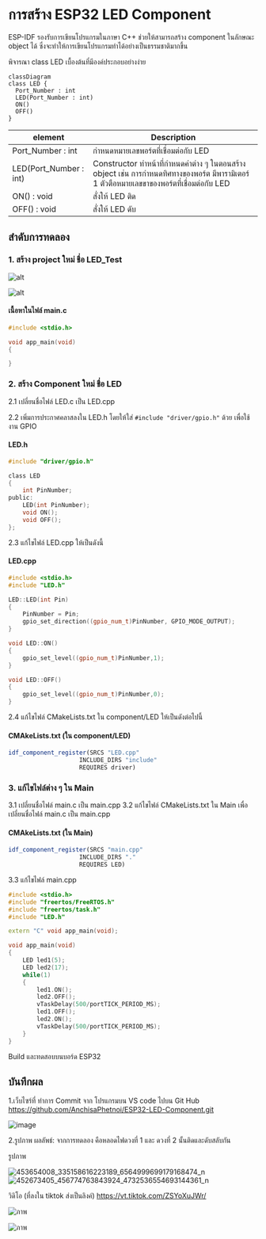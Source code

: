 # การสร้าง ESP32 LED Component

ESP-IDF รองรับการเขียนโปรแกรมในภาษา C++ ช่วยให้สามารถสร้าง component ในลักษณะ object ได้ ซึ่งจะทำให้การเขียนโปรแกรมทำได้อย่างเป็นธรรมชาติมากขึ้น

พิจารณา class LED เบื้องต้นที่มีองค์ประกอบอย่างง่าย 

```mermaid
classDiagram
class LED {
  Port_Number : int
  LED(Port_Number : int)  
  ON()
  OFF()
}
```


|element| Description|
|-------|------------|
|  Port_Number : int | กำหนดหมายเลขพอร์ตที่เชื่อมต่อกับ  LED|
|  LED(Port_Number : int) | Constructor ทำหน้าที่กำหนดค่าต่าง ๆ ในตอนสร้าง object เช่น การกำหนดทิศทางของพอร์ต มีพารามิเตอร์ 1 ตัวตือหมายเลขขาของพอร์ตที่เชื่อมต่อกับ LED|
|  ON() : void  | สั่งให้ LED ติด |
|  OFF() : void | สั่งให้ LED ดับ |


## สำดับการทดลอง
### 1. สร้าง  project ใหม่ ชื่อ LED_Test


![alt](./Slides/Picture-01.png)


![alt](./Slides/Picture-02.png)


#### เนื้อหาในไฟล์ main.c
```c 
#include <stdio.h>

void app_main(void)
{

}
```

### 2. สร้าง  Component ใหม่ ชื่อ LED

2.1 เปลี่ยนชื่อไฟล์ LED.c เป็น LED.cpp

2.2 เพิ่มการประกาศคลาสลงใน LED.h โดยให้ใส่ `#include "driver/gpio.h"` ด้วย เพื่อใช้งาน GPIO

#### LED.h

```c
#include "driver/gpio.h" 

class LED
{
    int PinNumber;
public:
    LED(int PinNumber);
    void ON();
    void OFF();
};
```
2.3 แก้ไขไฟล์ LED.cpp ให้เป็นดังนี้

#### LED.cpp
```cpp
#include <stdio.h>
#include "LED.h"

LED::LED(int Pin)
{
    PinNumber = Pin;
    gpio_set_direction((gpio_num_t)PinNumber, GPIO_MODE_OUTPUT);
}

void LED::ON()
{
    gpio_set_level((gpio_num_t)PinNumber,1);
}

void LED::OFF()
{
    gpio_set_level((gpio_num_t)PinNumber,0);
}
```

2.4 แก้ไขไฟล์ CMakeLists.txt ใน component/LED ให้เป็นดังต่อไปนี้

#### CMAkeLists.txt (ใน component/LED)

```Cmake
idf_component_register(SRCS "LED.cpp"
                    INCLUDE_DIRS "include"
                    REQUIRES driver)
```


### 3. แก้ไขไฟล์ต่าง ๆ ใน Main
3.1 เปลี่ยนชื่อไฟล์ main.c เป็น main.cpp
3.2 แก้ไขไฟล์ CMakeLists.txt ใน Main เพื่อเปลี่ยนชื่อไฟล์ main.c เป็น main.cpp

#### CMAkeLists.txt (ใน Main)
```Cmake
idf_component_register(SRCS "main.cpp"
                    INCLUDE_DIRS "."
                    REQUIRES LED)
```
3.3 แก้ไขไฟล์ main.cpp

``` cpp
#include <stdio.h>
#include "freertos/FreeRTOS.h"
#include "freertos/task.h"
#include "LED.h"

extern "C" void app_main(void);

void app_main(void)
{
    LED led1(5); 
    LED led2(17); 
    while(1)
    {        
        led1.ON();
        led2.OFF();
        vTaskDelay(500/portTICK_PERIOD_MS);
        led1.OFF();
        led2.ON();
        vTaskDelay(500/portTICK_PERIOD_MS);
    }
}
```

Build และทดสอบบนบอร์ด ESP32

## บันทึกผล

1.เว็บไซร์ที่ ทำการ Commit จาก โปรแกรมบน VS code ไปบน Git Hub  https://github.com/AnchisaPhetnoi/ESP32-LED-Component.git

![image](https://github.com/user-attachments/assets/0c72ce90-250a-4d6c-a327-52c9a921ddb0)

2.รูปภาพ 
  ผลลัพธ์: จากการทดลอง คือหลอดไฟดวงที่ 1 และ ดวงที่ 2 นั้นติดและดับสลับกัน 

  รูปภาพ
  
  ![453654008_335158616223189_6564999699179168474_n](https://github.com/user-attachments/assets/cfbc3160-df68-4f72-b1d8-bd88b34f19e5)
  ![452673405_456774763843924_4732536554693144361_n](https://github.com/user-attachments/assets/34db67b6-6199-46c9-964b-a09c9949d7b3)

  วิดิโอ (ที่ลงใน tiktok ส่งเป็นลิงค์)
  https://vt.tiktok.com/ZSYoXuJWr/
  
![ภาพ](https://github.com/user-attachments/assets/8770c865-fd6d-4d91-8472-a506592d6dcf)

![ภาพ](https://github.com/user-attachments/assets/f68a2b86-6508-4f49-8f20-89ec40f34334)


















